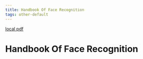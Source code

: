 ```yaml
---
title: Handbook Of Face Recognition
tags: other-default
---
```


[local pdf](../../../pdfs/Handbook-of-Face-Recognition-2nd.pdf)

# Handbook Of Face Recognition
